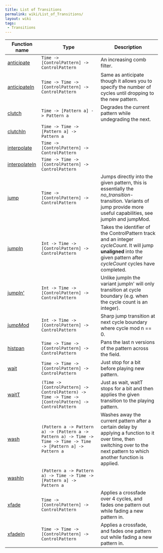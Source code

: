 ```yaml
---
title: List of Transitions
permalink: wiki/List_of_Transitions/
layout: wiki
tags:
 - Transitions
---
```


| Function name                             | Type                                                                                                               | Description                                                                                                                                                                 |
|-------------------------------------------|--------------------------------------------------------------------------------------------------------------------|-----------------------------------------------------------------------------------------------------------------------------------------------------------------------------|
| [anticipate](anticipate "wikilink")       | `Time -> [ControlPattern] -> ControlPattern`                                                                       | An increasing comb filter.                                                                                                                                                  |
| [anticipateIn](anticipateIn "wikilink")   | `Time -> Time -> [ControlPattern] -> ControlPattern`                                                               | Same as anticipate though it allows you to specify the number of cycles until dropping to the new pattern.                                                                  |
| [clutch](clutch "wikilink")               | `Time -> [Pattern a] -> Pattern a`                                                                                 | Degrades the current pattern while undegrading the next.                                                                                                                    |
| [clutchIn](clutchIn "wikilink")           | `Time -> Time -> [Pattern a] -> Pattern a`                                                                         |                                                                                                                                                                             |
| [interpolate](interpolate "wikilink")     | `Time -> [ControlPattern] -> ControlPattern`                                                                       |                                                                                                                                                                             |
| [interpolateIn](interpolateIn "wikilink") | `Time -> Time -> [ControlPattern] -> ControlPattern`                                                               |                                                                                                                                                                             |
| [jump](jump "wikilink")                   | `Time -> [ControlPattern] -> ControlPattern`                                                                       | Jumps directly into the given pattern, this is essentially the *no\_transition*-transition. Variants of jump provide more useful capabilities, see jumpIn and jumpMod.      |
| [jumpIn](jumpIn "wikilink")               | `Int -> Time -> [ControlPattern] -> ControlPattern`                                                                | Takes the identifier of the ControlPattern track and an integer *cycleCount*. It will jump **unaligned** into the given pattern after *cycleCount* cycles have completed.   |
| [jumpIn'](jumpIn' "wikilink")             | `Int -> Time -> [ControlPattern] -> ControlPattern`                                                                | Unlike jumpIn the variant jumpIn' will only transition at cycle boundary (e.g. when the cycle count is an integer).                                                         |
| [jumpMod](jumpMod "wikilink")             | `Int -> Time -> [ControlPattern] -> ControlPattern`                                                                | Sharp jump transition at next cycle boundary where cycle mod n == 0.                                                                                                        |
| [histpan](histpan "wikilink")             | `Time -> Time -> [ControlPattern] -> ControlPattern`                                                               | Pans the last n versions of the pattern across the field.                                                                                                                   |
| [wait](wait "wikilink")                   | `Time -> Time -> [ControlPattern] -> ControlPattern`                                                               | Just stop for a bit before playing new pattern.                                                                                                                             |
| [waitT](waitT "wikilink")                 | `(Time -> [ControlPattern] -> ControlPattern) -> Time -> Time -> [ControlPattern] -> ControlPattern`               | Just as wait, waitT stops for a bit and then applies the given transition to the playing pattern.                                                                           |
| [wash](wash "wikilink")                   | `(Pattern a -> Pattern a) -> (Pattern a -> Pattern a) -> Time -> Time -> Time -> Time -> [Pattern a] -> Pattern a` | Washes away the current pattern after a certain delay by applying a function to it over time, then switching over to the next pattern to which another function is applied. |
| [washIn](washIn "wikilink")               | `(Pattern a -> Pattern a) -> Time -> Time -> [Pattern a] -> Pattern a`                                             |                                                                                                                                                                             |
| [xfade](xfade "wikilink")                 | `Time -> [ControlPattern] -> ControlPattern`                                                                       | Applies a crossfade over 4 cycles, and fades one pattern out while fading a new pattern in.                                                                                 |
| [xfadeIn](xfadeIn "wikilink")             | `Time -> Time -> [ControlPattern] -> ControlPattern`                                                               | Applies a crossfade, and fades one pattern out while fading a new pattern in.                                                                                               |
